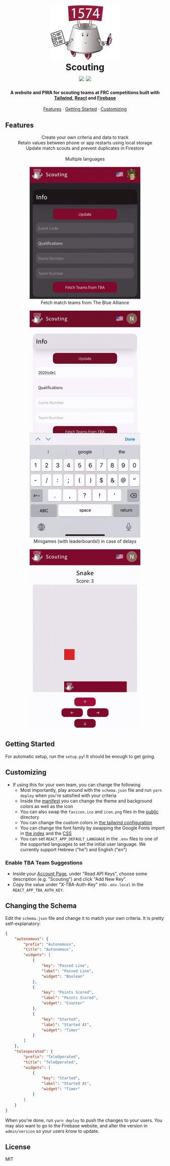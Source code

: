 <h1 align="center">
    <img src="docs/logo.png" width="218.5">
    <br />
    Scouting
    <br />
    <img src="https://img.shields.io/badge/license-MIT-blue.svg">
    <img src="https://img.shields.io/badge/PRs-welcome-brightgreen.svg">
</h1>

<h4 align="center">
    A website and PWA for scouting teams at FRC competitions built with <a href="https://tailwindcss.com">Tailwind</a>, <a href="https://reactjs.org">React</a> and <a href="https://firebase.google.com">Firebase</a>
</h4>

<p align="center">
    <a href="#features">Features</a>
    &middot
    <a href="#getting-started">Getting Started</a>
    &middot
    <a href="#customizing">Customizing</a>
</p>

## Features

<p align="center">
    Create your own criteria and data to track    
    <br />
    Retain values between phone or app restarts using local storage
    <br />
    Update match scouts and prevent duplicates in Firestore
    <br />
    <br />
    Multiple languages
    <br />
    <br />
    <img src="docs/languages.gif" alt="Multi language" width="350" />
    <br />
    Fetch match teams from The Blue Alliance
    <br />
    <br />
    <img src="docs/tba.gif" alt="TBA teams" width="350" />
    <br />
    Minigames (with leaderboards!) in case of delays
    <br />
    <br />
    <img src="docs/games.gif" alt="Snake" width="350" />
</p>

## Getting Started

For automatic setup, run the `setup.py`!
It should be enough to get going.

## Customizing

-   If using this for your own team, you can change the following
    -   Most importantly, play around with the `schema.json` file and run `yarn deploy` when you're satisfied with your criteria
    -   Inside the [manifest](./public/manifest.json) you can change the theme and background colors as well as the icon
    -   You can also swap the `favicon.ico` and `icon.png` files in the [public](./public) directory
    -   You can change the custom colors in [the tailwind configuration](./tailwind.config.js)
    -   You can change the font family by swapping the Google Fonts import in [the index](./public/index.html) and the [CSS](./src/index.css)
    -   You can set `REACT_APP_DEFAULT_LANGUAGE` in the `.env` files to one of the supported languages to set the initial user language. We currently support Hebrew ("he") and English ("en")

### Enable TBA Team Suggestions

-   Inside your [Account Page](https://www.thebluealliance.com/account), under "Read API Keys", choose some description (e.g. "Scouting") and click "Add New Key".
-   Copy the value under "X-TBA-Auth-Key" into `.env.local` in the `REACT_APP_TBA_AUTH_KEY`.

## Changing the Schema

Edit the `schema.json` file and change it to match your own criteria.
It is pretty self-explanatory:

```json
{
    "autonomous": {
        "prefix": "Autonomous",
        "title": "Autonomous",
        "widgets": [
            {
                "key": "Passed Line",
                "label": "Passed Line",
                "widget": "Boolean"
            },
            {
                "key": "Points Scored",
                "label": "Points Scored",
                "widget": "Counter"
            },
            {
                "key": "Started",
                "label": "Started At",
                "widget": "Timer"
            }
        ]
    },
    "teleoperated": {
        "prefix": "TeleOperated",
        "title": "TeleOperated",
        "widgets": [
            {
                "key": "Started",
                "label": "Started At",
                "widget": "Timer"
            }
        ]
    }
}
```

When you're done, run `yarn deploy` to push the changes to your users. You may also want to go to the Firebase website, and alter the version in `admin/version` so your users know to update.

## License

MIT
